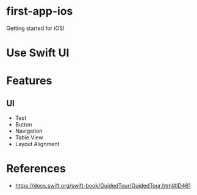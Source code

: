 # first-app-ios
Getting started for iOS!

# Use Swift UI

# Features
## UI
- Text
- Button
- Navigation
- Table View
- Layout Alignment

# References
- https://docs.swift.org/swift-book/GuidedTour/GuidedTour.html#ID461
